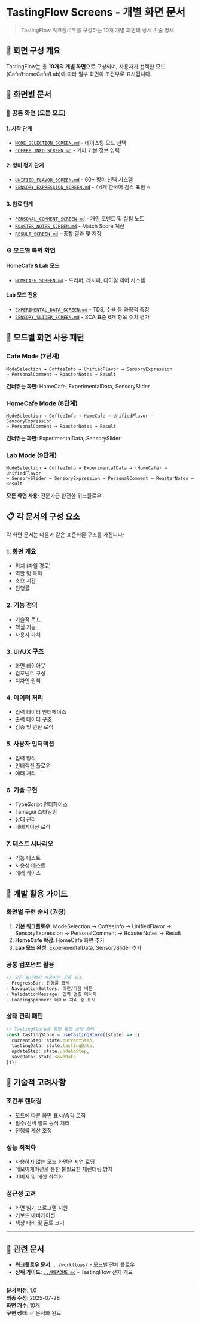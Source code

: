 # TastingFlow Screens - 개별 화면 문서

> TastingFlow 워크플로우를 구성하는 10개 개별 화면의 상세 기술 명세

## 📱 화면 구성 개요

TastingFlow는 총 **10개의 개별 화면**으로 구성되며, 사용자가 선택한 모드(Cafe/HomeCafe/Lab)에 따라 일부 화면이 조건부로 표시됩니다.

## 📂 화면별 문서

### 🔄 **공통 화면** (모든 모드)

#### 1. 시작 단계
- [`MODE_SELECTION_SCREEN.md`](MODE_SELECTION_SCREEN.md) - 테이스팅 모드 선택
- [`COFFEE_INFO_SCREEN.md`](COFFEE_INFO_SCREEN.md) - 커피 기본 정보 입력

#### 2. 향미 평가 단계  
- [`UNIFIED_FLAVOR_SCREEN.md`](UNIFIED_FLAVOR_SCREEN.md) - 60+ 향미 선택 시스템
- [`SENSORY_EXPRESSION_SCREEN.md`](SENSORY_EXPRESSION_SCREEN.md) - 44개 한국어 감각 표현 ⭐

#### 3. 완료 단계
- [`PERSONAL_COMMENT_SCREEN.md`](PERSONAL_COMMENT_SCREEN.md) - 개인 코멘트 및 실험 노트
- [`ROASTER_NOTES_SCREEN.md`](ROASTER_NOTES_SCREEN.md) - Match Score 계산
- [`RESULT_SCREEN.md`](RESULT_SCREEN.md) - 종합 결과 및 저장

### ⚙️ **모드별 특화 화면**

#### HomeCafe & Lab 모드
- [`HOMECAFE_SCREEN.md`](HOMECAFE_SCREEN.md) - 드리퍼, 레시피, 다이얼 제어 시스템

#### Lab 모드 전용
- [`EXPERIMENTAL_DATA_SCREEN.md`](EXPERIMENTAL_DATA_SCREEN.md) - TDS, 수율 등 과학적 측정
- [`SENSORY_SLIDER_SCREEN.md`](SENSORY_SLIDER_SCREEN.md) - SCA 표준 6개 항목 수치 평가

## 🔄 모드별 화면 사용 패턴

### Cafe Mode (7단계)
```
ModeSelection → CoffeeInfo → UnifiedFlavor → SensoryExpression 
→ PersonalComment → RoasterNotes → Result
```
**건너뛰는 화면**: HomeCafe, ExperimentalData, SensorySlider

### HomeCafe Mode (8단계)  
```
ModeSelection → CoffeeInfo → HomeCafe → UnifiedFlavor → SensoryExpression 
→ PersonalComment → RoasterNotes → Result
```
**건너뛰는 화면**: ExperimentalData, SensorySlider

### Lab Mode (9단계)
```
ModeSelection → CoffeeInfo → ExperimentalData → (HomeCafe) → UnifiedFlavor 
→ SensorySlider → SensoryExpression → PersonalComment → RoasterNotes → Result
```
**모든 화면 사용**: 전문가급 완전한 워크플로우

## 📋 각 문서의 구성 요소

각 화면 문서는 다음과 같은 표준화된 구조를 가집니다:

### 1. **화면 개요**
- 위치 (파일 경로)
- 역할 및 목적
- 소요 시간
- 진행률

### 2. **기능 정의**
- 기술적 목표
- 핵심 기능
- 사용자 가치

### 3. **UI/UX 구조**
- 화면 레이아웃
- 컴포넌트 구성
- 디자인 원칙

### 4. **데이터 처리**
- 입력 데이터 인터페이스
- 출력 데이터 구조
- 검증 및 변환 로직

### 5. **사용자 인터랙션**
- 입력 방식
- 인터랙션 플로우
- 에러 처리

### 6. **기술 구현**
- TypeScript 인터페이스
- Tamagui 스타일링
- 상태 관리
- 네비게이션 로직

### 7. **테스트 시나리오**
- 기능 테스트
- 사용성 테스트
- 에러 케이스

## 🎯 개발 활용 가이드

### 화면별 구현 순서 (권장)
1. **기본 워크플로우**: ModeSelection → CoffeeInfo → UnifiedFlavor → SensoryExpression → PersonalComment → RoasterNotes → Result
2. **HomeCafe 확장**: HomeCafe 화면 추가
3. **Lab 모드 완성**: ExperimentalData, SensorySlider 추가

### 공통 컴포넌트 활용
```typescript
// 모든 화면에서 사용하는 공통 요소
- ProgressBar: 진행률 표시
- NavigationButtons: 이전/다음 버튼
- ValidationMessage: 입력 검증 메시지
- LoadingSpinner: 데이터 처리 중 표시
```

### 상태 관리 패턴
```typescript
// TastingStore를 통한 통합 상태 관리
const tastingStore = useTastingStore((state) => ({
  currentStep: state.currentStep,
  tastingData: state.tastingData,
  updateStep: state.updateStep,
  saveData: state.saveData
}));
```

## 🔧 기술적 고려사항

### 조건부 렌더링
- 모드에 따른 화면 표시/숨김 로직
- 필수/선택 필드 동적 처리
- 진행률 계산 조정

### 성능 최적화
- 사용하지 않는 모드 화면은 지연 로딩
- 메모이제이션을 통한 불필요한 재렌더링 방지
- 이미지 및 에셋 최적화

### 접근성 고려
- 화면 읽기 프로그램 지원
- 키보드 내비게이션
- 색상 대비 및 폰트 크기

---

## 🔗 관련 문서

- **워크플로우 문서**: [`../workflows/`](../workflows/) - 모드별 전체 플로우
- **상위 가이드**: [`../README.md`](../README.md) - TastingFlow 전체 개요

---

**문서 버전**: 1.0  
**최종 수정**: 2025-07-28  
**화면 개수**: 10개  
**구현 상태**: ✅ 문서화 완료